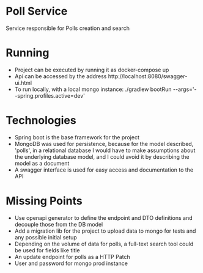 # Poll Service
Service responsible for Polls creation and search

# Running
- Project can be executed by running it as docker-compose up
- Api can be accessed by the address http://localhost:8080/swagger-ui.html
- To run locally, with a local mongo instance: ./gradlew bootRun --args='--spring.profiles.active=dev'

# Technologies
- Spring boot is the base framework for the project
- MongoDB was used for persistence, because for the model described, 'polls', 
in a relational database I would have to make assumptions about the underlying
database model, and I could avoid it by describing the model as a document
- A swagger interface is used for easy access and documentation to the API 

# Missing Points
- Use openapi generator to define the endpoint and DTO definitions and decouple those from the DB model
- Add a migration lib for the project to upload data to mongo for tests and any possible initial setup
- Depending on the volume of data for polls, a full-text search tool could be used for fields like title
- An update endpoint for polls as a HTTP Patch
- User and password for mongo prod instance
